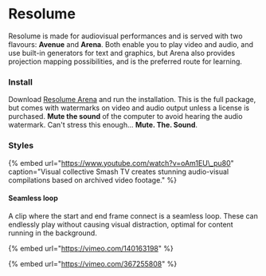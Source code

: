 # Resolume

Resolume is made for audiovisual performances and is served with two flavours: **Avenue** and **Arena**. Both enable you to play video and audio, and use built-in generators for text and graphics, but Arena also provides projection mapping possibilities, and is the preferred route for learning.

### Install

Download [Resolume Arena](https://resolume.com/download/) and run the installation. This is the full package, but comes with watermarks on video and audio output unless a license is purchased. **Mute the sound** of the computer to avoid hearing the audio watermark. Can't stress this enough… **Mute. The. Sound**.

### Styles

{% embed url="https://www.youtube.com/watch?v=oAm1EU\_pu80" caption="Visual collective Smash TV creates stunning audio-visual compilations based on archived video footage." %}

#### Seamless loop

A clip where the start and end frame connect is a seamless loop. These can endlessly play without causing visual distraction, optimal for content running in the background.

{% embed url="https://vimeo.com/140163198" %}

{% embed url="https://vimeo.com/367255808" %}





